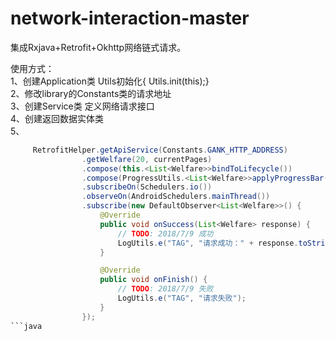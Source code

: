 network-interaction-master
==========================================
集成Rxjava+Retrofit+Okhttp网络链式请求。

使用方式：
<br/>
     1、创建Application类  Utils初始化{ Utils.init(this);}
<br/>
     2、修改library的Constants类的请求地址
<br/>
     3、创建Service类  定义网络请求接口
<br/>
     4、创建返回数据实体类
<br/>
     5、<br/>
```java
     RetrofitHelper.getApiService(Constants.GANK_HTTP_ADDRESS)
                .getWelfare(20, currentPages)
                .compose(this.<List<Welfare>>bindToLifecycle())
                .compose(ProgressUtils.<List<Welfare>>applyProgressBar(this))
                .subscribeOn(Schedulers.io())
                .observeOn(AndroidSchedulers.mainThread())
                .subscribe(new DefaultObserver<List<Welfare>>() {
                    @Override
                    public void onSuccess(List<Welfare> response) {
                        // TODO: 2018/7/9 成功
                        LogUtils.e("TAG", "请求成功：" + response.toString());
                    }

                    @Override
                    public void onFinish() {
                        // TODO: 2018/7/9 失败
                        LogUtils.e("TAG", "请求失败");
                    }
                });
```java
     
